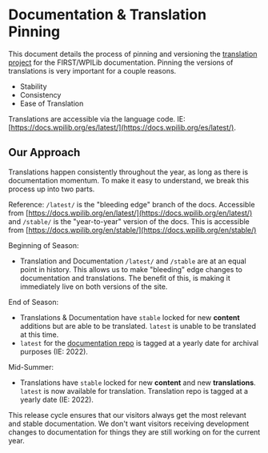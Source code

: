# Documentation & Translation Pinning

This document details the process of pinning and versioning the [translation project](https://github.com/wpilibsuite/frc-docs-translations) for the FIRST/WPILib documentation. Pinning the versions of translations is very important for a couple reasons.

- Stability
- Consistency
- Ease of Translation

Translations are accessible via the language code. IE: [https://docs.wpilib.org/es/latest/](https://docs.wpilib.org/es/latest/).

## Our Approach

Translations happen consistently throughout the year, as long as there is documentation momentum. To make it easy to understand, we break this process up into two parts.

Reference: ``/latest/`` is the "bleeding edge" branch of the docs. Accessible from [https://docs.wpilib.org/en/latest/](https://docs.wpilib.org/en/latest/) and ``/stable/`` is the "year-to-year" version of the docs. This is accessible from [https://docs.wpilib.org/en/stable/](https://docs.wpilib.org/en/stable/)

Beginning of Season:
- Translation and Documentation ``/latest/`` and ``/stable`` are at an equal point in history. This allows us to make "bleeding" edge changes to documentation and translations. The benefit of this, is making it immediately live on both versions of the site.

End of Season:
- Translations & Documentation have ``stable`` locked for new **content** additions but are able to be translated. ``latest`` is unable to be translated at this time. 
- ``latest`` for the [documentation repo](https://github.com/wpilibsuite/frc-docs) is tagged at a yearly date for archival purposes (IE: 2022).

Mid-Summer:
- Translations have ``stable`` locked for new **content** and new **translations**. ``latest`` is now available for translation. Translation repo is tagged at a yearly date (IE: 2022).

This release cycle ensures that our visitors always get the most relevant and stable documentation. We don't want visitors receiving development changes to documentation for things they are still working on for the current year.
